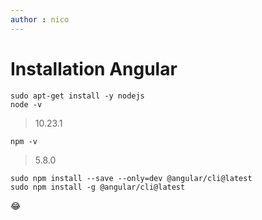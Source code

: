 ```yaml
---
author : nico
---
```


# Installation Angular
```
sudo apt-get install -y nodejs
node -v 
```
> 10.23.1

`npm -v`
> 5.8.0

```
sudo npm install --save --only=dev @angular/cli@latest
sudo npm install -g @angular/cli@latest
```
:joy:

